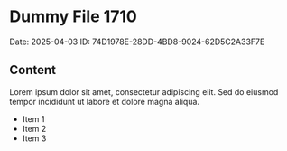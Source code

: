 # Dummy File 1710

Date: 2025-04-03
ID: 74D1978E-28DD-4BD8-9024-62D5C2A33F7E

## Content

Lorem ipsum dolor sit amet, consectetur adipiscing elit.
Sed do eiusmod tempor incididunt ut labore et dolore magna aliqua.

* Item 1
* Item 2
* Item 3

